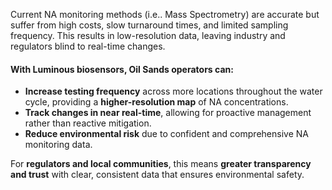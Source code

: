 Current NA monitoring methods (i.e.. Mass Spectrometry) are accurate but suffer from high costs, slow turnaround times, and limited sampling frequency. This results in low-resolution data, leaving industry and regulators blind to real-time changes.

#### With Luminous biosensors, Oil Sands operators can:

- **Increase testing frequency** across more locations throughout the water cycle, providing a **higher-resolution map** of NA concentrations.
- **Track changes in near real-time**, allowing for proactive management rather than reactive mitigation.
- **Reduce environmental risk** due to confident and comprehensive NA monitoring data.

For **regulators and local communities**, this means **greater transparency and trust** with clear, consistent data that ensures environmental safety.